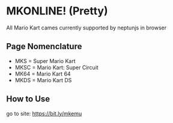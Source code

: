 # MKONLINE! (Pretty)
All Mario Kart cames currently supported by neptunjs in browser

## Page Nomenclature
* MKS = Super Mario Kart
* MKSC = Mario Kart: Super Circuit
* MK64 = Mario Kart 64
* MKDS = Mario Kart DS



## How to Use
go to site:
https://bit.ly/mkemu